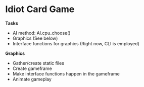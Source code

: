 Idiot Card Game
===============

**Tasks**
* AI method: AI.cpu\_choose()
* Graphics (See below)
* Interface functions for graphics (Right now, CLI is employed)

**Graphics**
* Gather/create static files
* Create gameframe
* Make interface functions happen in the gameframe
* Animate gameplay
